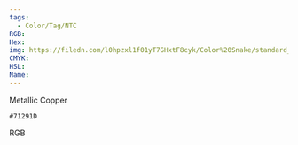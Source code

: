 ```yaml
---
tags:
  - Color/Tag/NTC
RGB:
Hex:
img: https://filedn.com/l0hpzxl1f01yT7GHxtF8cyk/Color%20Snake/standard_csv_to_svg//71291D.svg
CMYK:
HSL:
Name:
---
```

Metallic Copper
```palette
#71291D
```
RGB
